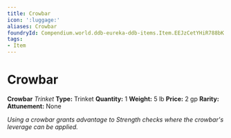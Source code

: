 ```yaml
---
title: Crowbar
icon: ':luggage:'
aliases: Crowbar
foundryId: Compendium.world.ddb-eureka-ddb-items.Item.EEJzCetYHiR788bK
tags:
- Item
---
```


# Crowbar

**Crowbar**
_Trinket_
**Type:** Trinket
**Quantity:** 1
**Weight:** 5 lb
**Price:** 2 gp
**Rarity:** 
**Attunement:** None

*Using a crowbar grants advantage to Strength checks where the crowbar's leverage can be applied.*